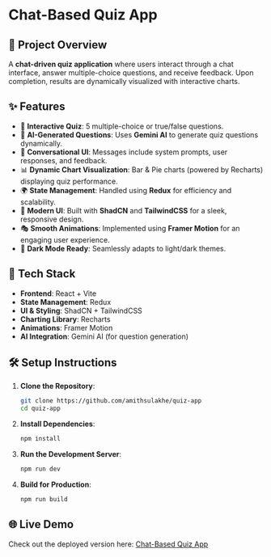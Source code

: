 # Chat-Based Quiz App

## 🌟 Project Overview

A **chat-driven quiz application** where users interact through a chat interface, answer multiple-choice questions, and receive feedback. Upon completion, results are dynamically visualized with interactive charts.

## ✨ Features

- 📝 **Interactive Quiz**: 5 multiple-choice or true/false questions.
- 🤖 **AI-Generated Questions**: Uses **Gemini AI** to generate quiz questions dynamically.
- 💬 **Conversational UI**: Messages include system prompts, user responses, and feedback.
- 📊 **Dynamic Chart Visualization**: Bar & Pie charts (powered by Recharts) displaying quiz performance.
- 🌍 **State Management**: Handled using **Redux** for efficiency and scalability.
- 🎨 **Modern UI**: Built with **ShadCN** and **TailwindCSS** for a sleek, responsive design.
- 🎭 **Smooth Animations**: Implemented using **Framer Motion** for an engaging user experience.
- 🌙 **Dark Mode Ready**: Seamlessly adapts to light/dark themes.

## 🚀 Tech Stack

- **Frontend**: React + Vite
- **State Management**: Redux
- **UI & Styling**: ShadCN + TailwindCSS
- **Charting Library**: Recharts
- **Animations**: Framer Motion
- **AI Integration**: Gemini AI (for question generation)

## 🛠️ Setup Instructions

1. **Clone the Repository**:
   ```sh
   git clone https://github.com/amithsulakhe/quiz-app
   cd quiz-app
   ```
2. **Install Dependencies**:
   ```sh
   npm install
   ```
3. **Run the Development Server**:
   ```sh
   npm run dev
   ```
4. **Build for Production**:
   ```sh
   npm run build
   ```

## 🌐 Live Demo

Check out the deployed version here: [Chat-Based Quiz App](https://students-quiz-app.netlify.app/)

